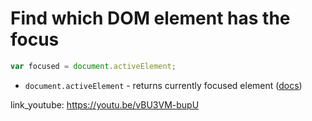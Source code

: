 # Find which DOM element has the focus

```javascript
var focused = document.activeElement;
```

- `document.activeElement` - returns currently focused element ([docs](https://developer.mozilla.org/en-US/docs/Web/API/Document/activeElement))


link_youtube: https://youtu.be/vBU3VM-bupU
